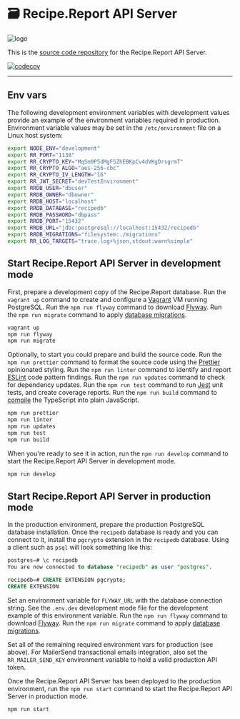 # 🗃 Recipe.Report API Server  

![logo](https://user-images.githubusercontent.com/2879801/154334825-d5c4873c-0f43-42a7-a5a8-74a1d38163d3.svg)

This is the [source code repository](https://github.com/unblinking/recipe-report/tree/main/packages/api) for the Recipe.Report API Server.  

[![codecov](https://codecov.io/gh/unblinking/recipe-report/branch/main/graph/badge.svg?token=ARrGqDcKhD)](https://codecov.io/gh/unblinking/recipe-report)  

---  

## Env vars  

The following development environment variables with development values provide an example of the environment variables required in production. Environment variable values may be set in the `/etc/environment` file on a Linux host system:  

```bash
export NODE_ENV="development"
export RR_PORT="1138"
export RR_CRYPTO_KEY="MqSm0P5dMgFSZhEBKpCv4dVKgDrsgrmT"
export RR_CRYPTO_ALGO="aes-256-cbc"
export RR_CRYPTO_IV_LENGTH="16"
export RR_JWT_SECRET="devTestEnvironment"
export RRDB_USER="dbuser"
export RRDB_OWNER="dbowner"
export RRDB_HOST="localhost"
export RRDB_DATABASE="recipedb"
export RRDB_PASSWORD="dbpass"
export RRDB_PORT="15432"
export RRDB_URL="jdbc:postgresql://localhost:15432/recipedb"
export RRDB_MIGRATIONS="filesystem:./migrations"
export RR_LOG_TARGETS="trace.log+%json,stdout:warn%simple"
```

## Start Recipe.Report API Server in development mode  

First, prepare a development copy of the Recipe.Report database. Run the `vagrant up` command to create and configure a [Vagrant](https://www.vagrantup.com/intro) VM running PostgreSQL. Run the `npm run flyway` command to download [Flyway](https://flywaydb.org/documentation/). Run the `npm run migrate` command to apply [database migrations](https://github.com/unblinking/recipe-report/tree/main/packages/data/migrations).  

```bash
vagrant up
npm run flyway
npm run migrate
```

Optionally, to start you could prepare and build the source code. Run the `npm run prettier` command to format the source code using the [Prettier](https://prettier.io/docs/en/index.html) opinionated styling. Run the `npm run linter` command to identify and report [ESLint](https://eslint.org/docs/user-guide/getting-started) code pattern findings. Run the `npm run updates` command to check for dependency updates. Run the `npm run test` command to run [Jest](https://jestjs.io/docs/getting-started) unit tests, and create coverage reports. Run the `npm run build` command to [compile](https://www.typescriptlang.org/docs/handbook/2/basic-types.html#tsc-the-typescript-compiler) the TypeScript into plain JavaScript.  

```bash
npm run prettier
npm run linter
npm run updates
npm run test
npm run build
```

When you're ready to see it in action, run the `npm run develop` command to start the Recipe.Report API Server in development mode.  

```bash
npm run develop
```

## Start Recipe.Report API Server in production mode  

In the production environment, prepare the production PostgreSQL database installation. Once the `recipedb` database is ready and you can connect to it, install the `pgcrypto` extension in the `recipedb` database. Using a client such as `psql` will look something like this:  

```sql
postgres=# \c recipedb
You are now connected to database "recipedb" as user "postgres".

recipedb=# CREATE EXTENSION pgcrypto;
CREATE EXTENSION
```

Set an environment variable for `FLYWAY_URL` with the database connection string. See the `.env.dev` development mode file for the development example of this environment variable. Run the `npm run flyway` command to download [Flyway](https://flywaydb.org/documentation/). Run the `npm run migrate` command to apply [database migrations](https://github.com/unblinking/recipe-report/tree/main/packages/data/migrations).  

Set all of the remaining required environment vars for production (see above). For MailerSend transactional emails integration, also set the `RR_MAILER_SEND_KEY` environment variable to hold a valid production API token.  

Once the Recipe.Report API Server has been deployed to the production environment, run the `npm run start` command to start the Recipe.Report API Server in production mode.  

```bash
npm run start
```
